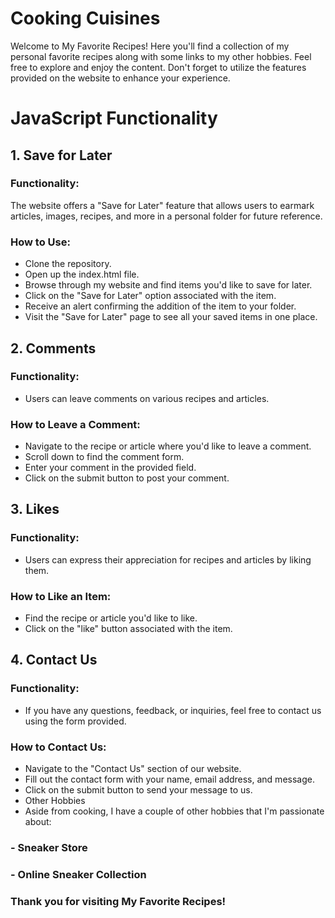 # Cooking Cuisines
Welcome to My Favorite Recipes! Here you'll find a collection of my personal favorite recipes along with some links to my other hobbies. Feel free to explore and enjoy the content. Don't forget to utilize the features provided on the website to enhance your experience.

# JavaScript Functionality
## 1. Save for Later
### Functionality: 
The website offers a "Save for Later" feature that allows users to earmark articles, images, recipes, and more in a personal folder for future reference.
### How to Use:
- Clone the repository.
- Open up the index.html file. 
- Browse through my website and find items you'd like to save for later.
- Click on the "Save for Later" option associated with the item.
- Receive an alert confirming the addition of the item to your folder.
- Visit the "Save for Later" page to see all your saved items in one place.

## 2. Comments
### Functionality: 
- Users can leave comments on various recipes and articles.
### How to Leave a Comment:
- Navigate to the recipe or article where you'd like to leave a comment.
- Scroll down to find the comment form.
- Enter your comment in the provided field.
- Click on the submit button to post your comment.

## 3. Likes
### Functionality: 
- Users can express their appreciation for recipes and articles by liking them.
### How to Like an Item:
- Find the recipe or article you'd like to like.
- Click on the "like" button associated with the item.

## 4. Contact Us
### Functionality: 
- If you have any questions, feedback, or inquiries, feel free to contact us using the form provided.
### How to Contact Us:
- Navigate to the "Contact Us" section of our website.
- Fill out the contact form with your name, email address, and message.
- Click on the submit button to send your message to us.
- Other Hobbies
- Aside from cooking, I have a couple of other hobbies that I'm passionate about:

### - Sneaker Store
### - Online Sneaker Collection

### Thank you for visiting My Favorite Recipes!
